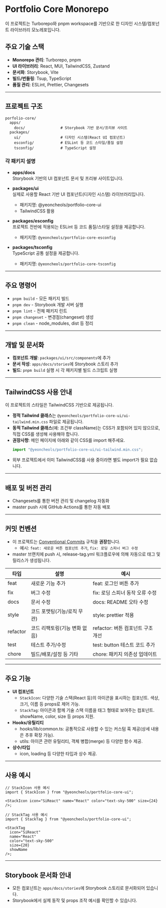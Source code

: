 # Portfolio Core Monorepo

이 프로젝트는 Turborepo와 pnpm workspace를 기반으로 한 디자인 시스템/컴포넌트 라이브러리 모노레포입니다.

## 주요 기술 스택

- **Monorepo 관리**: Turborepo, pnpm
- **UI 라이브러리**: React, MUI, TailwindCSS, Zustand
- **문서화**: Storybook, Vite
- **빌드/번들링**: Tsup, TypeScript
- **품질 관리**: ESLint, Prettier, Changesets

---

## 프로젝트 구조

```
porfolio-core/
  apps/
    docs/                # Storybook 기반 문서/프리뷰 사이트
  packages/
    ui/                  # 디자인 시스템(React UI 컴포넌트)
    esconfig/            # ESLint 등 코드 스타일/품질 설정
    tsconfig/            # TypeScript 설정
```

### 각 패키지 설명

- **apps/docs**  
  Storybook 기반의 UI 컴포넌트 문서 및 프리뷰 사이트입니다.

- **packages/ui**  
  실제로 사용할 React 기반 UI 컴포넌트(디자인 시스템) 라이브러리입니다.
  - 패키지명: @yeoncheols/portfolio-core-ui
  - TailwindCSS 활용

- **packages/esconfig**  
  프로젝트 전반에 적용되는 ESLint 등 코드 품질/스타일 설정을 제공합니다.
  - 패키지명: `@yeoncheols/portfolio-core-esconfig`

- **packages/tsconfig**  
  TypeScript 공통 설정을 제공합니다.
  - 패키지명: `@yeoncheols/portfolio-core-tsconfig`

---

## 주요 명령어

- `pnpm build` - 모든 패키지 빌드
- `pnpm dev` - Storybook 개발 서버 실행
- `pnpm lint` - 전체 패키지 린트
- `pnpm changeset` - 변경점(changeset) 생성
- `pnpm clean` - node_modules, dist 등 정리

---

## 개발 및 문서화

- **컴포넌트 개발**: `packages/ui/src/components`에 추가
- **문서 작성**: `apps/docs/stories`에 Storybook 스토리 추가
- **빌드**: `pnpm build` 실행 시 각 패키지별 빌드 스크립트 실행

---

## TailwindCSS 사용 안내

이 프로젝트의 스타일은 TailwindCSS 기반으로 제공됩니다.

- **정적 Tailwind 클래스**는 `@yeoncheols/portfolio-core-ui/ui-tailwind.min.css` 파일로 제공됩니다.
- **동적 Tailwind 클래스**(예: 조건부 className)는 CSS가 포함되어 있지 않으므로, 직접 CSS를 생성해 사용해야 합니다.
- **권장사항**: 메인 페이지에 아래와 같이 CSS를 import 해주세요.
  ```js
  import "@yeoncheols/portfolio-core-ui/ui-tailwind.min.css";
  ```
- 외부 프로젝트에서 이미 TailwindCSS를 사용 중이라면 별도 import가 필요 없습니다.

---

## 배포 및 버전 관리

- Changesets를 통한 버전 관리 및 changelog 자동화
- master push 시에 GitHub Actions를 통한 자동 배포

---

## 커밋 컨벤션

- 이 프로젝트는 [Conventional Commits](https://www.conventionalcommits.org/ko/v1.0.0/) 규칙을 **권장**합니다.
  - 예시: `feat: 새로운 버튼 컴포넌트 추가`, `fix: 로딩 스피너 버그 수정`
- master 브랜치에 push 시, release-tag.yml 워크플로우에 의해 자동으로 태그 및 릴리스가 생성됩니다.

| 타입     | 설명                          | 예시                              |
| -------- | ----------------------------- | --------------------------------- |
| feat     | 새로운 기능 추가              | feat: 로그인 버튼 추가            |
| fix      | 버그 수정                     | fix: 로딩 스피너 동작 오류 수정   |
| docs     | 문서 수정                     | docs: README 오타 수정            |
| style    | 코드 포맷팅(기능/로직 무관)   | style: prettier 적용              |
| refactor | 코드 리팩토링(기능 변화 없음) | refactor: 버튼 컴포넌트 구조 개선 |
| test     | 테스트 추가/수정              | test: button 테스트 코드 추가     |
| chore    | 빌드/배포/설정 등 기타        | chore: 패키지 의존성 업데이트     |

---

## 주요 기능

- **UI 컴포넌트**
  - `StackIcon`: 다양한 기술 스택(React 등)의 아이콘을 표시하는 컴포넌트. 색상, 크기, 이름 등 props로 제어 가능.
  - `StackTag`: 아이콘과 함께 기술 스택 이름을 태그 형태로 보여주는 컴포넌트. showName, color, size 등 props 지원.
- **Hooks/유틸리티**
  - hooks/lib/common.ts: 공통적으로 사용할 수 있는 커스텀 훅 제공(상세 내용은 추후 확장 가능).
  - utils: 아이콘 관련 유틸리티, 객체 병합(merge) 등 다양한 함수 제공.
- **상수/타입**
  - icon, loading 등 다양한 타입과 상수 제공.

---

## 사용 예시

```tsx
// StackIcon 사용 예시
import { StackIcon } from "@yeoncheols/portfolio-core-ui";

<StackIcon icon="SiReact" name="React" color="text-sky-500" size={24} />;

// StackTag 사용 예시
import { StackTag } from "@yeoncheols/portfolio-core-ui";

<StackTag
  icon="SiReact"
  name="React"
  color="text-sky-500"
  size={20}
  showName
/>;
```

---

## Storybook 문서화 안내

- 모든 컴포넌트는 `apps/docs/stories`에 Storybook 스토리로 문서화되어 있습니다.
- Storybook에서 실제 동작 및 props 조작 예시를 확인할 수 있습니다.
